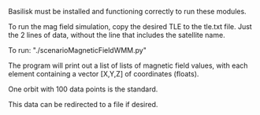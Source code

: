 Basilisk must be installed and functioning correctly to run these modules.

To run the mag field simulation, copy the desired TLE to the tle.txt file. Just the 2 lines of data, without the line that includes the satellite name.

To run:
    "./scenarioMagneticFieldWMM.py"

The program will print out a list of lists of magnetic field values, with each element
containing a vector [X,Y,Z] of coordinates (floats).

One orbit with 100 data points is the standard.

This data can be redirected to a file if desired.
